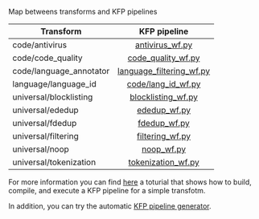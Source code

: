 Map betweens transforms and KFP pipelines

| Transform       | KFP pipeline           
| ------------- |:-------------:|
| code/antivirus  | [antivirus_wf.py](./code/antivirus/antivirus_wf.py)
| code/code_quality      | [code_quality_wf.py](./code/antivirus/code_quality_wf.py)
| code/language_annotator      | [language_filtering_wf.py](./code/language_filtering/language_filtering_wf.py)
| language/language_id  | [code/lang_id_wf.py](./language/language_id/lang_id_wf.py)
| universal/blocklisting  | [blocklisting_wf.py](./universal/blocklisting/blocklisting_wf.py)
| universal/ededup  | [ededup_wf.py](./universal/ededup/ededup_wf.py)
| universal/fdedup  | [fdedup_wf.py](./universal/fdedup/fdedup_wf.py)
| universal/filtering  | [filtering_wf.py](./universal/filtering/filtering_wf.py)
| universal/noop  | [noop_wf.py](./universal/noop/noop_wf.py)
| universal/tokenization  | [tokenization_wf.py](./universal/tokenization/tokenization_wf.py)


For more information you can find [here](../doc/simple_transform_pipeline.md) a toturial that shows how to build, compile, and execute a KFP pipeline for a simple transfotm.

In addition, you can try the automatic [KFP pipeline generator](./pipeline_generator/README.md).